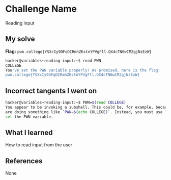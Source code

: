 # Challenge Name
Reading input

## My solve
**Flag:** `pwn.college{YSXcIy9DFqDIRmhZKstnYPVgFll.QX4cTN0wCM2gjNzEzW}`

```bash
hacker@variables~reading-input:~$ read PWN
COLLEGE
You've set the PWN variable properly! As promised, here is the flag:
pwn.college{YSXcIy9DFqDIRmhZKstnYPVgFll.QX4cTN0wCM2gjNzEzW}
```

## Incorrect tangents I went on
```bash
hacker@variables~reading-input:~$ PWN=$(read COLLEGE)
You appear to be invoking a subshell. This could be, for example, because you
are doing something like `PWN=$(echo COLLEGE)`. Instead, you must use `read` to
set the PWN variable.
```

## What I learned
How to read input from the user

## References 
None
